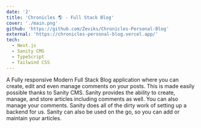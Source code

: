 ```yaml
---
date: '2'
title: 'Chronicles 🌎 - Full Stack Blog'
cover: './main.png'
github: 'https://github.com/Zeviks/Chronicles-Personal-Blog'
external: 'https://chronicles-personal-blog.vercel.app/'
tech:
  - Next.js
  - Sanity CMS
  - TypeScript
  - Tailwind CSS
---
```


A Fully responsive Modern Full Stack Blog application where you can create, edit and even manage comments on your posts. This is made easily possible thanks to Sanity CMS. Sanity provides the ability to create, manage, and store articles including comments as well. You can also manage your comments. Sanity does all of the dirty work of setting up a backend for us. Sanity can also be used on the go, so you can add or maintain your articles.
